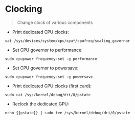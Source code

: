 # Clocking

> Change clock of various components

- Print dedicated CPU clocks:

`cat /sys/devices/system/cpu/cpu*/cpufreq/scaling_governor`

- Set CPU governor to performance:

`sudo cpupower frequency-set -g performance`

- Set CPU governor to powersave:

`sudo cpupower frequency-set -g powersave`

- Print dedicated GPU clocks (first card):

`sudo cat /sys/kernel/debug/dri/0/pstate`

- Reclock the dedicated GPU:

`echo {{pstate}} | sudo tee /sys/kernel/debug/dri/0/pstate`

